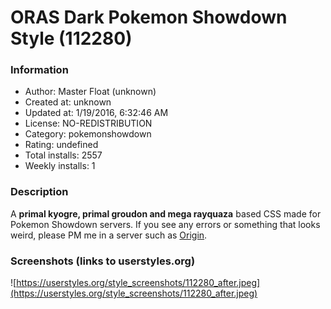 # ORAS Dark Pokemon Showdown Style (112280)

### Information
- Author: Master Float (unknown)
- Created at: unknown
- Updated at: 1/19/2016, 6:32:46 AM
- License: NO-REDISTRIBUTION
- Category: pokemonshowdown
- Rating: undefined
- Total installs: 2557
- Weekly installs: 1


### Description
A <b>primal kyogre, primal groudon and mega rayquaza</b> based CSS made for Pokemon Showdown servers.
If you see any errors or something that looks weird, please PM me in a server such as <a href="http://origin.psim.us/">Origin</a>.


### Screenshots (links to userstyles.org)
![https://userstyles.org/style_screenshots/112280_after.jpeg](https://userstyles.org/style_screenshots/112280_after.jpeg)


